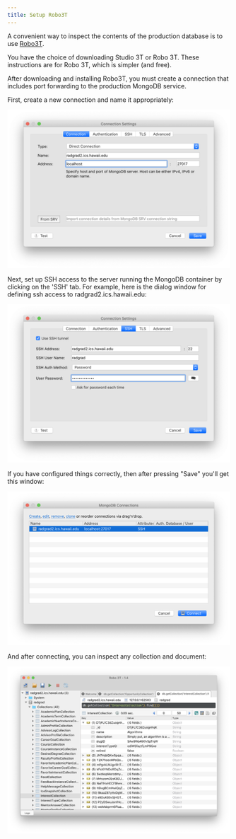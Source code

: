 ```yaml
---
title: Setup Robo3T
---
```


A convenient way to inspect the contents of the production database is to use [Robo3T](https://robomongo.org/).

You have the choice of downloading Studio 3T or Robo 3T.  These instructions are for Robo 3T, which is simpler (and free).

After downloading and installing Robo3T, you must create a connection that includes port forwarding to the production MongoDB service.

First, create a new connection and name it appropriately:

![](/img/deployment/robo3t-account-config.png)

Next, set up SSH access to the server running the MongoDB container by clicking on the 'SSH' tab. For example, here is the dialog window for defining ssh access to radgrad2.ics.hawaii.edu:

![](/img/deployment/robo3t-ssh-config.png)

If you have configured things correctly, then after pressing "Save" you'll get this window:

![](/img/deployment/robo3t-connect.png)

And after connecting, you can inspect any collection and document:

![](/img/deployment/robo3t-dashboard.png)